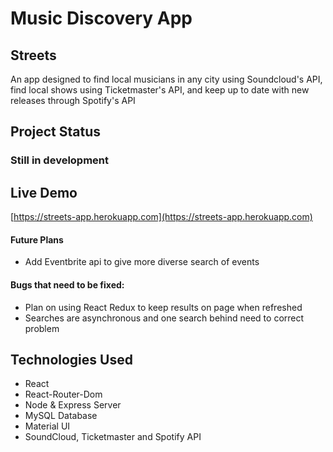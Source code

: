 # Music Discovery App


## Streets

An app designed to find local musicians in any city using Soundcloud's API, find local shows using Ticketmaster's API, and keep up to date with new releases through Spotify's API

## Project Status 

### Still in development

## Live Demo
[https://streets-app.herokuapp.com](https://streets-app.herokuapp.com)

#### Future Plans
* Add Eventbrite api to give more diverse search of events


#### Bugs that need to be fixed: 
* Plan on using React Redux to keep results on page when refreshed
* Searches are asynchronous and one search behind need to correct problem


## Technologies Used

* React
* React-Router-Dom
* Node & Express Server
* MySQL Database
* Material UI
* SoundCloud, Ticketmaster and Spotify API



